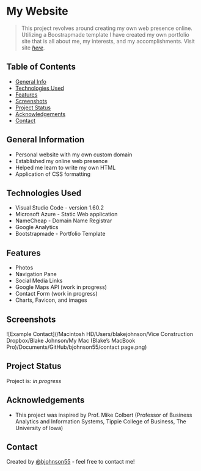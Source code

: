 # My Website
> This project revolves around creating my own web presence online. Utilizing a Boostrapmade template I have created my own portfolio site that is all about me, my interests, and my accomplishments.
> Visit site [_here_](https://happy-sea-03bd0c510.1.azurestaticapps.net).

## Table of Contents
* [General Info](#general-information)
* [Technologies Used](#technologies-used)
* [Features](#features)
* [Screenshots](#screenshots)
* [Project Status](#project-status)
* [Acknowledgements](#acknowledgements)
* [Contact](#contact)

## General Information
- Personal website with my own custom domain
- Established my online web presence
- Helped me learn to write my own HTML
- Application of CSS formatting

## Technologies Used
- Visual Studio Code - version 1.60.2
- Microsoft Azure - Static Web application
- NameCheap - Domain Name Registrar
- Google Analytics
- Bootstrapmade - Portfolio Template

## Features
- Photos
- Navigation Pane
- Social Media Links
- Google Maps API (work in progress)
- Contact Form (work in progress)
- Charts, Favicon, and images

## Screenshots
![Example Contact](/Macintosh HD/Users/blakejohnson/Vice Construction Dropbox/Blake Johnson/My Mac (Blake’s MacBook Pro)/Documents/GitHub/bjohnson55/contact page.png)

## Project Status
Project is: _in progress_

## Acknowledgements
- This project was inspired by Prof. Mike Colbert (Professor of Business Analytics and Information Systems, Tippie College of Business, The University of Iowa)

## Contact
Created by [@bjohnson55](https://happy-sea-03bd0c510.1.azurestaticapps.net) - feel free to contact me!

